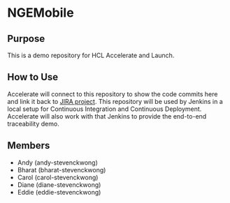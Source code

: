 # NGEMobile
## Purpose
This is a demo repository for HCL Accelerate and Launch. 

## How to Use
Accelerate will connect to this repository to show the code commits here and link it back to [JIRA project](https://accelerate-stevenckwong.atlassian.net/jira/software/projects/NM/boards/4).
This repository will be used by Jenkins in a local setup for Continuous Integration and Continuous Deployment.
Accelerate will also work with that Jenkins to provide the end-to-end traceability demo.

## Members
- Andy (andy-stevenckwong)
- Bharat (bharat-stevenckwong)
- Carol (carol-stevenckwong)
- Diane (diane-stevenckwong)
- Eddie (eddie-stevenckwong)

